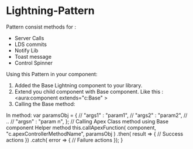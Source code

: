 # Lightning-Pattern
Pattern consist methods for : 
- Server Calls
- LDS commits
- Notify Lib
- Toast message
- Control Spinner


Using this Pattern in your component:

1. Added the Base Lightning component to your library.
2. Extend you child component with Base component. Like this : <aura:component extends="c:Base" >
3. Calling the Base method: 

In method:
		var paramsObj = {
    // "args1" :  "param1",
    // "args2" :  "param2",
    // ..
    // "argsn" :  "param n",
    };
	      // Calling Apex Class method using Base component Helper method
		this.callApexFunction( component, "c.apexControllerMethodName", paramsObj )
	      .then( result => {
	           // Success actions
	      })
	      .catch( error => {
	          // Failure actions
	       });
	}
